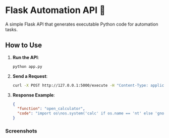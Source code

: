 # Flask Automation API 🚀

A simple Flask API that generates executable Python code for automation tasks.

## How to Use

1. **Run the API**:

   ```bash
   python app.py
   ```

2. **Send a Request**:

   ```bash
   curl -X POST http://127.0.0.1:5000/execute -H "Content-Type: application/json" -d '{"prompt": "Open calculator"}'
   ```

3. **Response Example**:
   ```json
   {
     "function": "open_calculator",
     "code": "import os\nos.system('calc' if os.name == 'nt' else 'gnome-calculator')"
   }
   ```

### Screenshots
